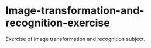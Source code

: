 # Image-transformation-and-recognition-exercise
Exercise of image transformation and recognition subject.
